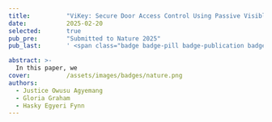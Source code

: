 ```yaml
---
title:          "ViKey: Secure Door Access Control Using Passive Visible Light Tags"
date:           2025-02-20
selected:       true
pub_pre:        "Submitted to Nature 2025"
pub_last:       ' <span class="badge badge-pill badge-publication badge-success">Spotlight</span>'

abstract: >-
  In this paper, we 
cover:          /assets/images/badges/nature.png
authors:
  - Justice Owusu Agyemang
  - Gloria Graham
  - Hasky Egyeri Fynn
---
```

